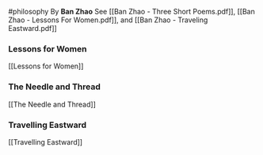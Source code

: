 #philosophy 
By **Ban Zhao**
See [[Ban Zhao - Three Short Poems.pdf]], [[Ban Zhao - Lessons For Women.pdf]], and [[Ban Zhao - Traveling Eastward.pdf]]
### Lessons for Women
[[Lessons for Women]]
### The Needle and Thread
[[The Needle and Thread]]
### Travelling Eastward
[[Travelling Eastward]]